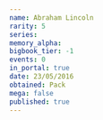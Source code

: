 ```yaml
---
name: Abraham Lincoln
rarity: 5
series:
memory_alpha:
bigbook_tier: -1
events: 0
in_portal: true
date: 23/05/2016
obtained: Pack
mega: false
published: true
---
```



